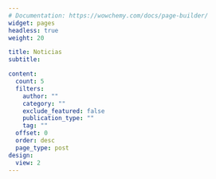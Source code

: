 ```yaml
---
# Documentation: https://wowchemy.com/docs/page-builder/
widget: pages
headless: true
weight: 20

title: Noticias
subtitle:

content:
  count: 5
  filters:
    author: ""
    category: ""
    exclude_featured: false
    publication_type: ""
    tag: ""
  offset: 0
  order: desc
  page_type: post
design:
  view: 2
---
```

